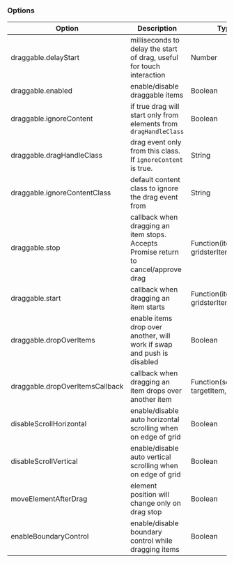 ### Options

| Option                          | Description                                                                         | Type                                   | Default                 |
| ------------------------------- | ----------------------------------------------------------------------------------- | -------------------------------------- | ----------------------- |
| draggable.delayStart            | milliseconds to delay the start of drag, useful for touch interaction               | Number                                 | 0                       |
| draggable.enabled               | enable/disable draggable items                                                      | Boolean                                | false                   |
| draggable.ignoreContent         | if true drag will start only from elements from `dragHandleClass`                   | Boolean                                | false                   |
| draggable.dragHandleClass       | drag event only from this class. If `ignoreContent` is true.                        | String                                 | 'drag-handler'          |
| draggable.ignoreContentClass    | default content class to ignore the drag event from                                 | String                                 | 'gridster-item-content' |
| draggable.stop                  | callback when dragging an item stops. Accepts Promise return to cancel/approve drag | Function(item, gridsterItem, event)    | undefined               |
| draggable.start                 | callback when dragging an item starts                                               | Function(item, gridsterItem, event)    | undefined               |
| draggable.dropOverItems         | enable items drop over another, will work if swap and push is disabled              | Boolean                                | false                   |
| draggable.dropOverItemsCallback | callback when dragging an item drops over another item                              | Function(sourceItem, targetItem, grid) | undefined               |
| disableScrollHorizontal         | enable/disable auto horizontal scrolling when on edge of grid                       | Boolean                                | false                   |
| disableScrollVertical           | enable/disable auto vertical scrolling when on edge of grid                         | Boolean                                | false                   |
| moveElementAfterDrag            | element position will change only on drag stop                                      | Boolean                                | false                   |
| enableBoundaryControl           | enable/disable boundary control while dragging items                                | Boolean                                | false                   |
